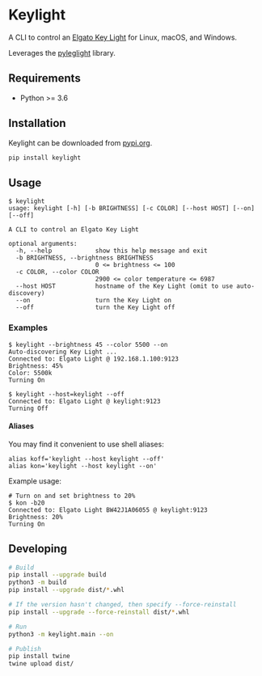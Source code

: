 # Keylight

A CLI to control an [Elgato Key Light](https://www.elgato.com/en/gaming/key-light) for Linux, macOS, and Windows.

Leverages the [pyleglight](https://gitlab.com/obviate.io/pyleglight) library.

## Requirements

* Python >= 3.6

## Installation

Keylight can be downloaded from [pypi.org](https://pypi.org/project/keylight/).

```bash
pip install keylight
```

## Usage

```
$ keylight
usage: keylight [-h] [-b BRIGHTNESS] [-c COLOR] [--host HOST] [--on] [--off]

A CLI to control an Elgato Key Light

optional arguments:
  -h, --help            show this help message and exit
  -b BRIGHTNESS, --brightness BRIGHTNESS
                        0 <= brightness <= 100
  -c COLOR, --color COLOR
                        2900 <= color temperature <= 6987
  --host HOST           hostname of the Key Light (omit to use auto-discovery)
  --on                  turn the Key Light on
  --off                 turn the Key Light off
```

### Examples

```
$ keylight --brightness 45 --color 5500 --on
Auto-discovering Key Light ...
Connected to: Elgato Light @ 192.168.1.100:9123
Brightness: 45%
Color: 5500k
Turning On

$ keylight --host=keylight --off
Connected to: Elgato Light @ keylight:9123
Turning Off
```

#### Aliases

You may find it convenient to use shell aliases:
```
alias koff='keylight --host keylight --off'
alias kon='keylight --host keylight --on'
```

Example usage:
```
# Turn on and set brightness to 20%
$ kon -b20
Connected to: Elgato Light BW42J1A06055 @ keylight:9123
Brightness: 20%
Turning On
```

## Developing

```bash
# Build
pip install --upgrade build
python3 -m build
pip install --upgrade dist/*.whl

# If the version hasn't changed, then specify --force-reinstall
pip install --upgrade --force-reinstall dist/*.whl

# Run
python3 -m keylight.main --on

# Publish
pip install twine
twine upload dist/
```
